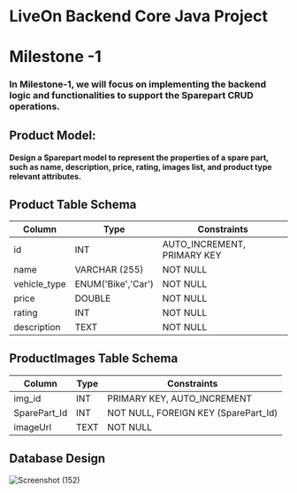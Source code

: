 # LiveOn Backend Core Java Project

# Milestone -1
### In Milestone-1, we will focus on implementing the backend logic and functionalities to support the Sparepart CRUD operations.

## Product Model:
#### Design a Sparepart model to represent the properties of a spare part, such as name, description, price, rating, images list, and product type relevant attributes.


## Product Table Schema
| Column        | Type              | Constraints                   |
|---------------|-------------------|-------------------------------|
| id            | INT               | AUTO_INCREMENT, PRIMARY KEY   |
| name          | VARCHAR (255)     | NOT NULL                      |
| vehicle_type  | ENUM('Bike','Car')| NOT NULL                      |
| price         | DOUBLE            | NOT NULL                      |
| rating        | INT               | NOT NULL                      |
| description   | TEXT              | NOT NULL                      |

## ProductImages Table Schema
| Column         | Type         | Constraints                                |
|----------------|--------------|--------------------------------------------|
| img_id         | INT          | PRIMARY KEY, AUTO_INCREMENT                |
| SparePart_Id   | INT          | NOT NULL, FOREIGN KEY (SparePart_Id)       |
| imageUrl       | TEXT         | NOT NULL                                   |

## Database Design
![Screenshot (152)](https://github.com/fssa-batch3/sec_c_sec_c_yogeshwari.selvendran__corejava_project_2/assets/116252201/23c42d64-4c10-4705-96a2-3a326cfcedf8)
